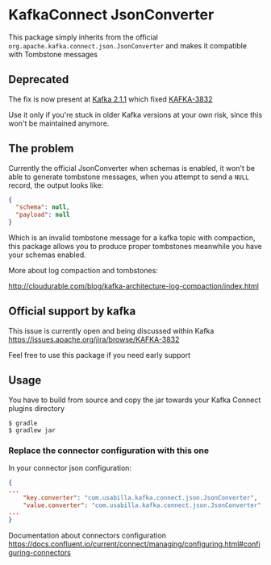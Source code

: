 KafkaConnect JsonConverter
=====

This package simply inherits from the official `org.apache.kafka.connect.json.JsonConverter` and makes it compatible with Tombstone messages

## Deprecated

The fix is now present at [Kafka 2.1.1](https://www.apache.org/dist/kafka/2.1.1/RELEASE_NOTES.html) which fixed [KAFKA-3832](https://issues.apache.org/jira/browse/KAFKA-3832)

Use it only if you're stuck in older Kafka versions at your own risk, since this won't be maintained anymore.

## The problem

Currently the official JsonConverter when schemas is enabled, it won't be able to generate tombstone messages, when you attempt to send a `NULL` record, the output looks like:

```json
{
  "schema": null,
  "payload": null
}
```

Which is an invalid tombstone message for a kafka topic with compaction, this package allows you to produce proper tombstones meanwhile you have your schemas enabled.

More about log compaction and tombstones:

http://cloudurable.com/blog/kafka-architecture-log-compaction/index.html

## Official support by kafka

This issue is currently open and being discussed within Kafka https://issues.apache.org/jira/browse/KAFKA-3832

Feel free to use this package if you need early support

## Usage

You have to build from source and copy the jar towards your Kafka Connect plugins directory

```console
$ gradle
$ gradlew jar
```

### Replace the connector configuration with this one

In your connector json configuration:

```json
{
...
    "key.converter": "com.usabilla.kafka.connect.json.JsonConverter",
    "value.converter": "com.usabilla.kafka.connect.json.JsonConverter",
...
}
```

Documentation about connectors configuration https://docs.confluent.io/current/connect/managing/configuring.html#configuring-connectors

